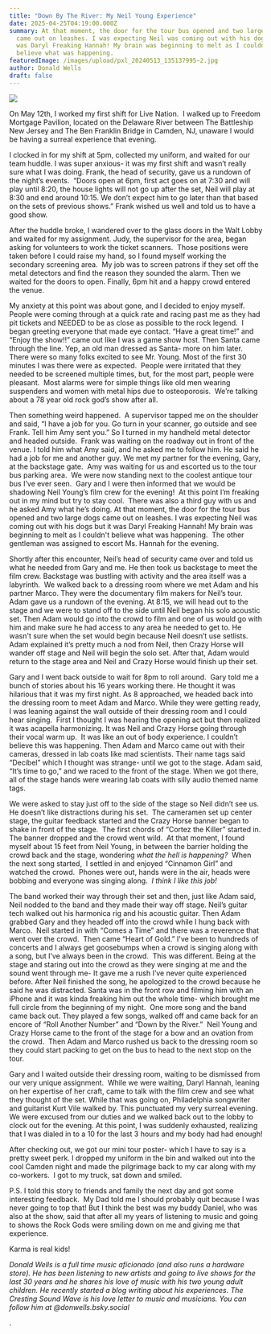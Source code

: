```yaml
---
title: "Down By The River: My Neil Young Experience"
date: 2025-04-25T04:19:00.000Z
summary: At that moment, the door for the tour bus opened and two large dogs
  came out on leashes. I was expecting Neil was coming out with his dogs but it
  was Daryl Freaking Hannah! My brain was beginning to melt as I couldn't
  believe what was happening. 
featuredImage: /images/upload/pxl_20240513_135137995~2.jpg
author: Donald Wells
draft: false
---
```

![](/images/upload/pxl_20240513_135137995~2.jpg)

On May 12th, I worked my first shift for Live Nation.  I walked up to Freedom Mortgage Pavilion, located on the Delaware River between The Battleship New Jersey and The Ben Franklin Bridge in Camden, NJ, unaware I would be having a surreal experience that evening.

I clocked in for my shift at 5pm, collected my uniform, and waited for our team huddle. I was super anxious- it was my first shift and wasn’t really sure what I was doing. Frank, the head of security, gave us a rundown of the night’s events.  “Doors open at 6pm, first act goes on at 7:30 and will play until 8:20, the house lights will not go up after the set, Neil will play at 8:30 and end around 10:15. We don’t expect him to go later than that based on the sets of previous shows.” Frank wished us well and told us to have a good show.

After the huddle broke, I wandered over to the glass doors in the Walt Lobby and waited for my assignment. Judy, the supervisor for the area, began asking for volunteers to work the ticket scanners.  Those positions were taken before I could raise my hand, so I found myself working the secondary screening area.  My job was to screen patrons if they set off the metal detectors and find the reason they sounded the alarm. Then we waited for the doors to open. Finally, 6pm hit and a happy crowd entered the venue.

My anxiety at this point was about gone, and I decided to enjoy myself.  People were coming through at a quick rate and racing past me as they had pit tickets and NEEDED to be as close as possible to the rock legend.  I began greeting everyone that made eye contact. “Have a great time!” and “Enjoy the show!!” came out like I was a game show host. Then Santa came through the line. Yep, an old man dressed as Santa- more on him later.  There were so many folks excited to see Mr. Young. Most of the first 30 minutes I was there were as expected.  People were irritated that they needed to be screened multiple times, but, for the most part, people were pleasant.  Most alarms were for simple things like old men wearing suspenders and women with metal hips due to osteoporosis.  We’re talking about a 78 year old rock god’s show after all.

Then something weird happened.  A supervisor tapped me on the shoulder and said, “I have a job for you. Go turn in your scanner, go outside and see Frank. Tell him Amy sent you.” So I turned in my handheld metal detector and headed outside.  Frank was waiting on the roadway out in front of the venue. I told him what Amy said, and he asked me to follow him. He said he had a job for me and another guy. We met my partner for the evening, Gary, at the backstage gate.  Amy was waiting for us and escorted us to the tour bus parking area.  We were now standing next to the coolest antique tour bus I’ve ever seen.  Gary and I were then informed that we would be shadowing Neil Young’s film crew for the evening!  At this point I’m freaking out in my mind but try to stay cool.  There was also a third guy with us and he asked Amy what he’s doing. At that moment, the door for the tour bus opened and two large dogs came out on leashes. I was expecting Neil was coming out with his dogs but it was Daryl Freaking Hannah! My brain was beginning to melt as I couldn't believe what was happening.  The other gentleman was assigned to escort Ms. Hannah for the evening.

Shortly after this encounter, Neil’s head of security came over and told us what he needed from Gary and me. He then took us backstage to meet the film crew. Backstage was bustling with activity and the area itself was a labyrinth.  We walked back to a dressing room where we met Adam and his partner Marco. They were the documentary film makers for Neil’s tour.  Adam gave us a rundown of the evening. At 8:15, we will head out to the stage and we were to stand off to the side until Neil began his solo acoustic set. Then Adam would go into the crowd to film and one of us would go with him and make sure he had access to any area he needed to get to. He wasn't sure when the set would begin because Neil doesn’t use setlists.  Adam explained it’s pretty much a nod from Neil, then Crazy Horse will wander off stage and Neil will begin the solo set. After that, Adam would return to the stage area and Neil and Crazy Horse would finish up their set.

Gary and I went back outside to wait for 8pm to roll around.  Gary told me a bunch of stories about his 16 years working there. He thought it was hilarious that it was my first night. As 8 approached, we headed back into the dressing room to meet Adam and Marco. While they were getting ready, I was leaning against the wall outside of their dressing room and I could hear singing.  First I thought I was hearing the opening act but then realized it was acapella harmonizing. It was Neil and Crazy Horse going through their vocal warm up.  It was like an out of body experience. I couldn’t believe this was happening. Then Adam and Marco came out with their cameras, dressed in lab coats like mad scientists. Their name tags said “Decibel” which I thought was strange- until we got to the stage. Adam said, “It’s time to go,” and we raced to the front of the stage. When we got there, all of the stage hands were wearing lab coats with silly audio themed name tags.

We were asked to stay just off to the side of the stage so Neil didn’t see us. He doesn’t like distractions during his set.  The cameramen set up center stage, the guitar feedback started and the Crazy Horse banner began to shake in front of the stage.  The first chords of “Cortez the Killer” started in. The banner dropped and the crowd went wild.  At that moment, I found myself about 15 feet from Neil Young, in between the barrier holding the crowd back and the stage, wondering *what the hell is happening?*  When the next song started,  I settled in and enjoyed “Cinnamon Girl” and watched the crowd.  Phones were out, hands were in the air, heads were bobbing and everyone was singing along.  *I think I like this job!*

The band worked their way through their set and then, just like Adam said, Neil nodded to the band and they made their way off stage. Neil’s guitar tech walked out his harmonica rig and his acoustic guitar. Then Adam grabbed Gary and they headed off into the crowd while I hung back with Marco.  Neil started in with “Comes a Time” and there was a reverence that went over the crowd.  Then came “Heart of Gold.” I've been to hundreds of concerts and I always get goosebumps when a crowd is singing along with a song, but I’ve always been in the crowd.  This was different. Being at the stage and staring out into the crowd as they were singing at me and the sound went through me- It gave me a rush I’ve never quite experienced before. After Neil finished the song, he apologized to the crowd because he said he was distracted. Santa was in the front row and filming him with an iPhone and it was kinda freaking him out the whole time- which brought me full circle from the beginning of my night.  One more song and the band came back out. They played a few songs, walked off and came back for an encore of “Roll Another Number” and “Down by the River.”  Neil Young and Crazy Horse came to the front of the stage for a bow and an ovation from the crowd.  Then Adam and Marco rushed us back to the dressing room so they could start packing to get on the bus to head to the next stop on the tour. 

Gary and I waited outside their dressing room, waiting to be dismissed from our very unique assignment.  While we were waiting, Daryl Hannah, leaning on her expertise of her craft, came to talk with the film crew and see what they thought of the set. While that was going on, Philadelphia songwriter and guitarist Kurt Vile walked by. This punctuated my very surreal evening.  We were excused from our duties and we walked back out to the lobby to clock out for the evening. At this point, I was suddenly exhausted, realizing that I was dialed in to a 10 for the last 3 hours and my body had had enough!

After checking out, we got our mini tour poster- which I have to say is a pretty sweet perk. I dropped my uniform in the bin and walked out into the cool Camden night and made the pilgrimage back to my car along with my co-workers.  I got to my truck, sat down and smiled. 

P.S. I told this story to friends and family the next day and got some interesting feedback.  My Dad told me I should probably quit because I was never going to top that! But I think the best was my buddy Daniel, who was also at the show, said that after all my years of listening to music and going to shows the Rock Gods were smiling down on me and giving me that experience. 

Karma is real kids! 

*Donald Wells is a full time music aficionado (and also runs a hardware 
store).  He has been listening to new artists and going to live shows 
for the last 30 years and he shares his love of music with his two young
 adult children. He recently started a blog writing about his 
experiences.  The Cresting Sound Wave is his love letter to music and 
musicians.  You can follow him at @donwells.bsky.social*

.
